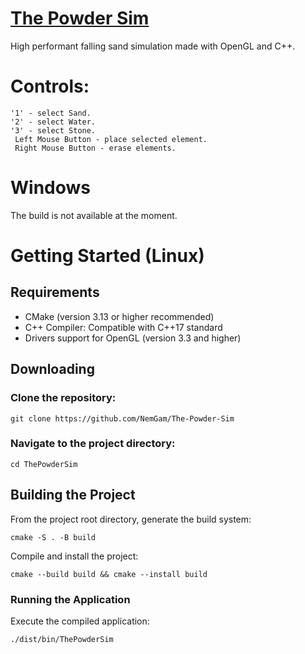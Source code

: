 # <ins>The Powder Sim</ins>
High performant falling sand simulation made with OpenGL and C++.

# Controls:
	'1' - select Sand.
 	'2' - select Water.
  	'3' - select Stone.
   	 Left Mouse Button - place selected element.
     Right Mouse Button - erase elements.

# Windows
The build is not available at the moment.
<!--Windows build can be downloaded [here](https://github.com/NemGam/Snake/releases/download/v1.2.0/Pong.zip). Just unpack to any folder and run snake.exe. -->
# Getting Started (Linux)
## Requirements
- CMake (version 3.13 or higher recommended)
- C++ Compiler: Compatible with C++17 standard
- Drivers support for OpenGL (version 3.3 and higher)

## Downloading
### Clone the repository:
	git clone https://github.com/NemGam/The-Powder-Sim
### Navigate to the project directory:
	cd ThePowderSim

## Building the Project
From the project root directory, generate the build system:

	cmake -S . -B build

Compile and install the project:

    cmake --build build && cmake --install build

### Running the Application
Execute the compiled application:

	./dist/bin/ThePowderSim
